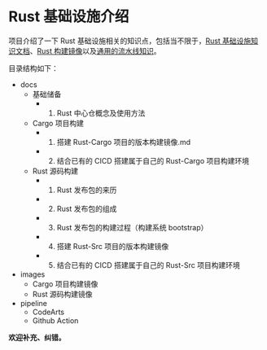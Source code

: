 # Rust 基础设施介绍

项目介绍了一下 Rust 基础设施相关的知识点，包括当不限于，[Rust 基础设施知识文档](docs/README.md)、[Rust 构建镜像](images/README.md)以及[通用的流水线知识](pipeline/README.md)。

目录结构如下：
- docs
    - 基础储备
        - 1. Rust 中心仓概念及使用方法
    - Cargo 项目构建
        - 1. 搭建 Rust-Cargo 项目的版本构建镜像.md
        - 2. 结合已有的 CICD 搭建属于自己的 Rust-Cargo 项目构建环境
    - Rust 源码构建
        - 1. Rust 发布包的来历
        - 2. Rust 发布包的组成
        - 3. Rust 发布包的构建过程（构建系统 bootstrap）
        - 4. 搭建 Rust-Src 项目的版本构建镜像
        - 5. 结合已有的 CICD 搭建属于自己的 Rust-Src 项目构建环境
- images
    - Cargo 项目构建镜像
    - Rust 源码构建镜像
- pipeline
    - CodeArts
    - Github Action

**欢迎补充、纠错。**